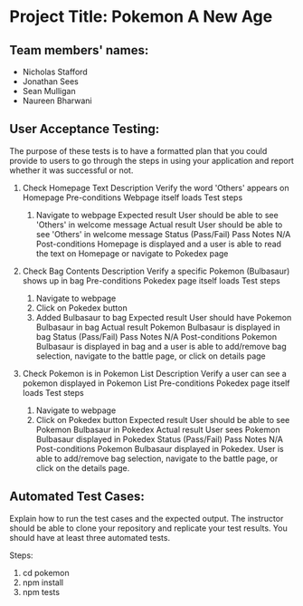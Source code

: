 # Project Title: Pokemon A New Age

## Team members' names:
- Nicholas Stafford
- Jonathan Sees
- Sean Mulligan
- Naureen Bharwani

## User Acceptance Testing: 
The purpose of these tests is to have a formatted plan that you could provide to users to go through the steps in using your application and report whether it was successful or not.


1. Check Homepage Text
Description
    Verify the word 'Others' appears on Homepage
Pre-conditions
    Webpage itself loads
Test steps
    1. Navigate to webpage
Expected result
    User should be able to see 'Others' in welcome message
Actual result
    User should be able to see 'Others' in welcome message
Status (Pass/Fail)
    Pass
Notes
    N/A
Post-conditions
    Homepage is displayed and a user is able to read the text on Homepage or navigate to Pokedex page
    
    
2. Check Bag Contents
Description
    Verify a specific Pokemon (Bulbasaur) shows up in bag
Pre-conditions
    Pokedex page itself loads
Test steps
    1. Navigate to webpage
    2. Click on Pokedex button
    3. Added Bulbasaur to bag
Expected result
    User should have Pokemon Bulbasaur in bag
Actual result
    Pokemon Bulbasaur is displayed in bag 
Status (Pass/Fail)
    Pass
Notes
    N/A
Post-conditions
    Pokemon Bulbasaur is displayed in bag and a user is able to add/remove bag selection, navigate to the battle page, or click on details page
        
3. Check Pokemon is in Pokemon List
Description
    Verify a user can see a pokemon displayed in Pokemon List
Pre-conditions
    Pokedex page itself loads
Test steps
    1. Navigate to webpage
    2. Click on Pokedex button
Expected result
    User should be able to see Pokemon Bulbasaur in Pokedex
Actual result
    User sees Pokemon Bulbasaur displayed in Pokedex
Status (Pass/Fail)
    Pass
Notes
    N/A
Post-conditions
    Pokemon Bulbasaur displayed in Pokedex. User is able to add/remove bag selection, navigate to the battle page, or click on the details page.


## Automated Test Cases: 
Explain how to run the test cases and the expected output. The instructor should be able to clone your repository and replicate your test results. You should have at least three automated tests.

Steps:
1. cd pokemon
2. npm install
3. npm tests




